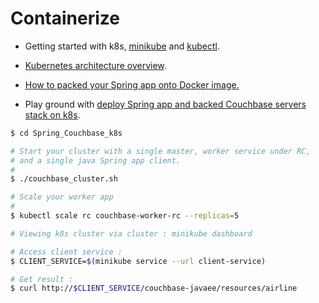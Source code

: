 # Containerize

*  Getting started with k8s, [minikube](./Getting_start_with_minikube.md) and [kubectl](./Kubectl.md). 

*  [Kubernetes architecture overview](./K8s_Architecture.md). 


*  [How to packed your Spring app onto Docker image.](./Containerie-Springboot-App.md) 

*  Play ground with [deploy Spring app and backed Couchbase servers stack on k8s](./Spring_CouchBase_k8s).

```sh
$ cd Spring_Couchbase_k8s

# Start your cluster with a single master, worker service under RC, 
# and a single java Spring app client.
#
$ ./couchbase_cluster.sh

# Scale your worker app 
#
$ kubectl scale rc couchbase-worker-rc --replicas=5

# Viewing k8s cluster via cluster : minikube dashboard

# Access client service : 
$ CLIENT_SERVICE=$(minikube service --url client-service)

# Get result : 
$ curl http://$CLIENT_SERVICE/couchbase-javaee/resources/airline
```
